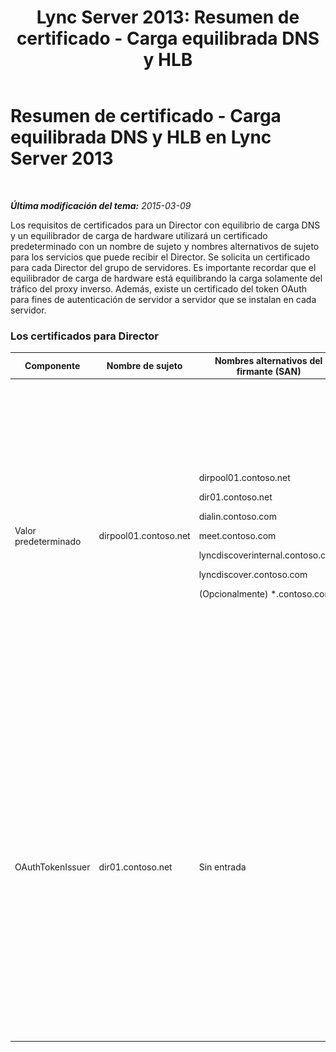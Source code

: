 ﻿---
title: 'Lync Server 2013: Resumen de certificado - Carga equilibrada DNS y HLB'
TOCTitle: Resumen de certificado - Carga equilibrada DNS y HLB
ms:assetid: 8318a1a4-b423-47b7-95e6-9541adfad391
ms:mtpsurl: https://technet.microsoft.com/es-es/library/JJ205047(v=OCS.15)
ms:contentKeyID: 48275870
ms.date: 01/07/2017
mtps_version: v=OCS.15
ms.translationtype: HT
---

# Resumen de certificado - Carga equilibrada DNS y HLB en Lync Server 2013

 

_**Última modificación del tema:** 2015-03-09_

Los requisitos de certificados para un Director con equilibrio de carga DNS y un equilibrador de carga de hardware utilizará un certificado predeterminado con un nombre de sujeto y nombres alternativos de sujeto para los servicios que puede recibir el Director. Se solicita un certificado para cada Director del grupo de servidores. Es importante recordar que el equilibrador de carga de hardware está equilibrando la carga solamente del tráfico del proxy inverso. Además, existe un certificado del token OAuth para fines de autenticación de servidor a servidor que se instalan en cada servidor.

### Los certificados para Director

<table>
<colgroup>
<col style="width: 25%" />
<col style="width: 25%" />
<col style="width: 25%" />
<col style="width: 25%" />
</colgroup>
<thead>
<tr class="header">
<th>Componente</th>
<th>Nombre de sujeto</th>
<th>Nombres alternativos del firmante (SAN)</th>
<th>Comentarios</th>
</tr>
</thead>
<tbody>
<tr class="odd">
<td><p>Valor predeterminado</p></td>
<td><p>dirpool01.contoso.net</p></td>
<td><p>dirpool01.contoso.net</p>
<p>dir01.contoso.net</p>
<p>dialin.contoso.com</p>
<p>meet.contoso.com</p>
<p>lyncdiscoverinternal.contoso.com</p>
<p>lyncdiscover.contoso.com</p>
<p>(Opcionalmente) *.contoso.com</p></td>
<td><p>Los certificados de Director pueden solicitarse de una entidad de certificación (CA) administrada internamente o de una entidad de certificación pública.</p>
<p>El Director responde a las solicitudes del servidor proxy inverso en el perímetro o desde el Servidor perimetral. Los clientes internos no utilizarán el Director.</p>
<p>O una entrada de comodín para las direcciones URL sencillas</p></td>
</tr>
<tr class="even">
<td><p>OAuthTokenIssuer</p></td>
<td><p>dir01.contoso.net</p></td>
<td><p>Sin entrada</p></td>
<td><div class="alert">
<table>
<thead>
<tr class="header">
<th><img src="images/Gg425917.important(OCS.15).gif" title="important" alt="important" />Importante:</th>
</tr>
</thead>
<tbody>
<tr class="odd">
<td>Tenga en cuenta que la longitud de clave mínima es de 1.024, pero puede recibir una advertencia que la longitud de clave mínima recomendada es de 2.048 bits.</td>
</tr>
</tbody>
</table>

</div>
<p>El certificado OAuthTokenIssuer es un certificado de propósito único para la autenticación de servidores en un entorno de gran escala y puede solicitarse desde una CA interna o desde una CA pública. El certificado es obligatorio.</p></td>
</tr>
</tbody>
</table>


